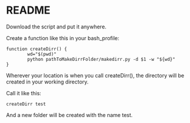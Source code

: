 # README


Download the script and put it anywhere.


Create a function like this in your bash_profile:

```
function createDirr() {
        wd="$(pwd)"
        python pathToMakeDirrFolder/makedirr.py -d $1 -w "${wd}"
}
```
Wherever your location is when you call createDirr(), the directory will be created in your working directory.


Call it like this: 
```
createDirr test
```

And a new folder will be created with the name test. 




